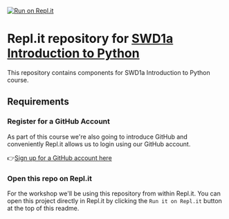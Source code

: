 [![Run on Repl.it](https://replit.com/badge/github/ARCTraining/intro-to-python-2022-10-replit)](https://replit.com/new/github/ARCTraining/intro-to-python-2022-10-replit)
# Repl.it repository for [SWD1a Introduction to Python](https://arctraining.github.io/python-2021-04/index.html)
This repository contains components for SWD1a Introduction to Python course.

## Requirements

### Register for a GitHub Account

As part of this course we're also going to introduce GitHub and conveniently Repl.it allows us to login using our GitHub account.

👉[Sign up for a GitHub account here](https://github.com/signup)

### Open this repo on Repl.it

For the workshop we'll be using this repository from within Repl.it. You can open this project directly in Repl.it by clicking the `Run it on Repl.it` button at the top of this readme. 

